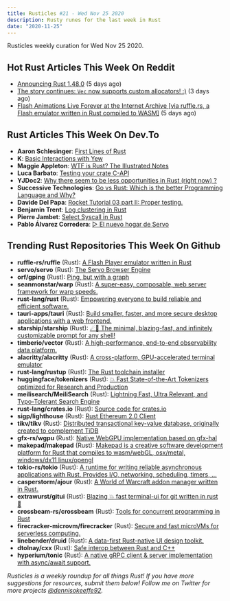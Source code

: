 ```yaml
---
title: Rusticles #21 - Wed Nov 25 2020
description: Rusty runes for the last week in Rust
date: "2020-11-25"
---
```


Rusticles weekly curation for Wed Nov 25 2020.

<Ad />

## Hot Rust Articles This Week On Reddit

- [Announcing Rust 1.48.0](https://www.reddit.com/r/rust/comments/jx3v8b/announcing_rust_1480/) (5 days ago)
- [The story continues: `Vec` now supports custom allocators! :)](https://www.reddit.com/r/rust/comments/jymzdw/the_story_continues_vec_now_supports_custom/) (3 days ago)
- [Flash Animations Live Forever at the Internet Archive [via ruffle.rs, a Flash emulator written in Rust compiled to WASM]](https://www.reddit.com/r/rust/comments/jxfhnp/flash_animations_live_forever_at_the_internet/) (5 days ago)

<Ad />

## Rust Articles This Week On Dev.To

- **Aaron Schlesinger**: [First Lines of Rust](https://dev.to/arschles/first-lines-of-rust-ofe)
- **K**: [Basic Interactions with Yew](https://dev.to/fllstck/basic-interactions-with-yew-3pa3)
- **Maggie Appleton**: [WTF is Rust? The Illustrated Notes](https://dev.to/egghead/wtf-is-rust-the-illustrated-notes-564p)
- **Luca Barbato**: [Testing your crate C-API](https://dev.to/luzero/testing-your-crate-c-api-19nc)
- **YJDoc2**: [Why there seem to be less opportunities in Rust (right now) ?](https://dev.to/yjdoc2/why-there-seem-to-be-less-opportunities-in-rust-right-now-486h)
- **Successive Technologies**: [Go vs Rust: Which is the better Programming Language and Why?](https://dev.to/successivetechblogs/go-vs-rust-which-is-the-better-programming-language-and-why-1npa)
- **Davide Del Papa**: [Rocket Tutorial 03 part II: Proper testing.](https://dev.to/davidedelpapa/rocket-tutorial-03-part-ii-proper-testing-6h)
- **Benjamin Trent**: [Log clustering in Rust](https://dev.to/benwtrent/log-clustering-in-rust-4h2p)
- **Pierre Jambet**: [Select Syscall in Rust](https://dev.to/pjam/select-syscall-in-rust-mm)
- **Pablo Álvarez Corredera**: [▷ El nuevo hogar de Servo](https://dev.to/rosepac/el-nuevo-hogar-de-servo-4of0)

<Ad />

## Trending Rust Repositories This Week On Github

- **ruffle-rs/ruffle** (Rust): [A Flash Player emulator written in Rust](https://github.com/ruffle-rs/ruffle)
- **servo/servo** (Rust): [The Servo Browser Engine](https://github.com/servo/servo)
- **orf/gping** (Rust): [Ping, but with a graph](https://github.com/orf/gping)
- **seanmonstar/warp** (Rust): [A super-easy, composable, web server framework for warp speeds.](https://github.com/seanmonstar/warp)
- **rust-lang/rust** (Rust): [Empowering everyone to build reliable and efficient software.](https://github.com/rust-lang/rust)
- **tauri-apps/tauri** (Rust): [Build smaller, faster, and more secure desktop applications with a web frontend.](https://github.com/tauri-apps/tauri)
- **starship/starship** (Rust): [☄🌌️ The minimal, blazing-fast, and infinitely customizable prompt for any shell!](https://github.com/starship/starship)
- **timberio/vector** (Rust): [A high-performance, end-to-end observability data platform.](https://github.com/timberio/vector)
- **alacritty/alacritty** (Rust): [A cross-platform, GPU-accelerated terminal emulator](https://github.com/alacritty/alacritty)
- **rust-lang/rustup** (Rust): [The Rust toolchain installer](https://github.com/rust-lang/rustup)
- **huggingface/tokenizers** (Rust): [💥 Fast State-of-the-Art Tokenizers optimized for Research and Production](https://github.com/huggingface/tokenizers)
- **meilisearch/MeiliSearch** (Rust): [Lightning Fast, Ultra Relevant, and Typo-Tolerant Search Engine](https://github.com/meilisearch/MeiliSearch)
- **rust-lang/crates.io** (Rust): [Source code for crates.io](https://github.com/rust-lang/crates.io)
- **sigp/lighthouse** (Rust): [Rust Ethereum 2.0 Client](https://github.com/sigp/lighthouse)
- **tikv/tikv** (Rust): [Distributed transactional key-value database, originally created to complement TiDB](https://github.com/tikv/tikv)
- **gfx-rs/wgpu** (Rust): [Native WebGPU implementation based on gfx-hal](https://github.com/gfx-rs/wgpu)
- **makepad/makepad** (Rust): [Makepad is a creative software development platform for Rust that compiles to wasm/webGL, osx/metal, windows/dx11 linux/opengl](https://github.com/makepad/makepad)
- **tokio-rs/tokio** (Rust): [A runtime for writing reliable asynchronous applications with Rust. Provides I/O, networking, scheduling, timers, ...](https://github.com/tokio-rs/tokio)
- **casperstorm/ajour** (Rust): [A World of Warcraft addon manager written in Rust.](https://github.com/casperstorm/ajour)
- **extrawurst/gitui** (Rust): [Blazing 💥 fast terminal-ui for git written in rust 🦀](https://github.com/extrawurst/gitui)
- **crossbeam-rs/crossbeam** (Rust): [Tools for concurrent programming in Rust](https://github.com/crossbeam-rs/crossbeam)
- **firecracker-microvm/firecracker** (Rust): [Secure and fast microVMs for serverless computing.](https://github.com/firecracker-microvm/firecracker)
- **linebender/druid** (Rust): [A data-first Rust-native UI design toolkit.](https://github.com/linebender/druid)
- **dtolnay/cxx** (Rust): [Safe interop between Rust and C++](https://github.com/dtolnay/cxx)
- **hyperium/tonic** (Rust): [A native gRPC client & server implementation with async/await support.](https://github.com/hyperium/tonic)

_Rusticles is a weekly roundup for all things Rust! If you have more suggestions for resources, submit them below! Follow me on Twitter for more projects [@dennisokeeffe92](https://twitter.com/dennisokeeffe92)._
